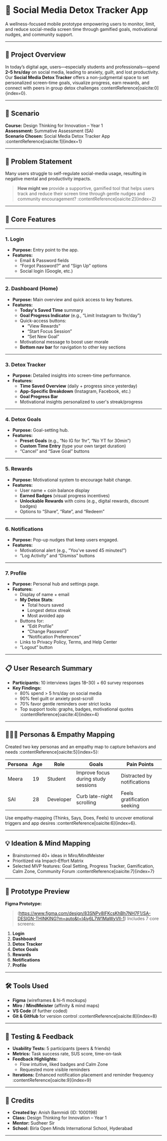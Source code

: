 # 📱 Social Media Detox Tracker App

A wellness-focused mobile prototype empowering users to monitor, limit, and reduce social-media screen time through gamified goals, motivational nudges, and community support.

---

## 🚀 Project Overview  
In today’s digital age, users—especially students and professionals—spend **2–5 hrs/day** on social media, leading to anxiety, guilt, and lost productivity. Our **Social Media Detox Tracker** offers a non-judgmental space to set personalized screen-time goals, visualize progress, earn rewards, and connect with peers in group detox challenges :contentReference[oaicite:0]{index=0}.

---

## 📌 Scenario  
**Course:** Design Thinking for Innovation – Year 1  
**Assessment:** Summative Assessment (SA)  
**Scenario Chosen:** Social Media Detox Tracker App :contentReference[oaicite:1]{index=1}

---

## 🧠 Problem Statement  
Many users struggle to self-regulate social-media usage, resulting in negative mental and productivity impacts.  
> **How might we** provide a supportive, gamified tool that helps users track and reduce their screen time through gentle nudges and community encouragement? :contentReference[oaicite:2]{index=2}

---

## 🎯 Core Features  
---

### 1. **Login**
- **Purpose:** Entry point to the app.
- **Features:**
  - Email & Password fields  
  - “Forgot Password?” and “Sign Up” options  
  - Social login (Google, etc.)  

---

### 2. **Dashboard (Home)**
- **Purpose:** Main overview and quick access to key features.  
- **Features:**
  - **Today's Saved Time** summary  
  - **Goal Progress Indicator** (e.g., “Limit Instagram to 1hr/day”)  
  - Quick-access buttons:
    - “View Rewards”  
    - “Start Focus Session”  
    - “Set New Goal”  
  - Motivational message to boost user morale  
  - **Bottom nav bar** for navigation to other key sections  

---

### 3. **Detox Tracker**
- **Purpose:** Detailed insights into screen-time performance.  
- **Features:**
  - **Time Saved Overview** (daily + progress since yesterday)  
  - **App-Specific Breakdown** (Instagram, Facebook, etc.)  
  - **Goal Progress Bar**  
  - Motivational insights personalized to user's streak/progress  

---

### 4. **Detox Goals**
- **Purpose:** Goal-setting hub.  
- **Features:**
  - **Preset Goals** (e.g., “No IG for 1hr”, “No YT for 30min”)  
  - **Custom Time Entry** (type your own target duration)  
  - “Cancel” and “Save Goal” buttons  

---

### 5. **Rewards**
- **Purpose:** Motivational system to encourage habit change.  
- **Features:**
  - User name + coin balance display  
  - **Earned Badges** (visual progress incentives)  
  - **Unlockable Rewards** with coins (e.g., digital rewards, discount badges)  
  - Options to “Share”, “Rate”, and “Redeem”  

---

### 6. **Notifications**
- **Purpose:** Pop-up nudges that keep users engaged.  
- **Features:**
  - Motivational alert (e.g., “You’ve saved 45 minutes!”)  
  - “Log Activity” and “Dismiss” buttons  

---

### 7. **Profile**
- **Purpose:** Personal hub and settings page.  
- **Features:**
  - Display of name + email  
  - **My Detox Stats**:
    - Total hours saved  
    - Longest detox streak  
    - Most avoided app  
  - Buttons for:  
    - “Edit Profile”  
    - “Change Password”  
    - “Notification Preferences”  
  - Links to Privacy Policy, Terms, and Help Center  
  - “Logout” button  
---

## 📋 User Research Summary  
- **Participants:** 10 interviews (ages 18–30) + 60 survey responses  
- **Key Findings:**  
  - 80% spend > 5 hrs/day on social media  
  - 90% feel guilt or anxiety post-scroll  
  - 70% favor gentle reminders over strict locks  
  - Top support tools: graphs, badges, motivational quotes :contentReference[oaicite:4]{index=4}

---

## 🧑‍🤝‍🧑 Personas & Empathy Mapping  
Created two key personas and an empathy map to capture behaviors and needs :contentReference[oaicite:5]{index=5}:

| Persona | Age | Role       | Goals                                 | Pain Points                       |
|---------|-----|------------|---------------------------------------|-----------------------------------|
| Meera | 19  | Student    | Improve focus during study sessions   | Distracted by notifications       |
| SAI  | 28  | Developer  | Curb late-night scrolling            | Feels gratification seeking       |

Use empathy-mapping (Thinks, Says, Does, Feels) to uncover emotional triggers and app desires :contentReference[oaicite:6]{index=6}.

---

## 💡 Ideation & Mind Mapping  
- Brainstormed 40+ ideas in Miro/MindMeister  
- Prioritized via Impact–Effort Matrix  
- Selected MVP features: Goal Setting, Progress Tracker, Gamification, Calm Zone, Community Forum :contentReference[oaicite:7]{index=7}

---

## 🎨 Prototype Preview  
**Figma Prototype:**  
> (https://www.figma.com/design/83SNPv8IFKcsKhBh7NH7F1/SA-DESIGN-THINKING?m=auto&t=I4jy6L7W1MaWyVll-1)
Includes 7 core screens:
1. **Login**  
2. **Dashboard**  
3. **Detox Tracker**  
4. **Detox Goals**  
5. **Rewards**  
6. **Notifications**  
7. **Profile**

---

## 🛠 Tools Used  
- **Figma** (wireframes & hi-fi mockups)  
- **Miro** / **MindMeister** (affinity & mind maps)  
- **VS Code** (if further coded)  
- **Git & GitHub** for version control :contentReference[oaicite:8]{index=8}

---

## 🧪 Testing & Feedback  
- **Usability Tests:** 5 participants (peers & friends)  
- **Metrics:** Task success rate, SUS score, time-on-task  
- **Feedback Highlights:**  
  - Flow intuitive, liked badges and Calm Zone  
  - Requested more visible reminders  
- **Iterations:** Enhanced notification placement and reminder frequency :contentReference[oaicite:9]{index=9}

---

## 🙌 Credits  
- **Created by:** Anish Bammidi (ID: 1000198)  
- **Class:** Design Thinking for Innovation – Year 1  
- **Mentor:** Sudheer Sir
- **School:** Birla Open Minds International School, Hyderabad

---

